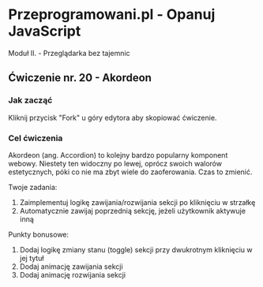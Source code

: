 # Przeprogramowani.pl - Opanuj JavaScript

Moduł II. - Przeglądarka bez tajemnic

## Ćwiczenie nr. 20 - Akordeon

### Jak zacząć

Kliknij przycisk "Fork" u góry edytora aby skopiować ćwiczenie.

### Cel ćwiczenia

Akordeon (ang. Accordion) to kolejny bardzo popularny komponent webowy. Niestety ten widoczny po lewej, oprócz swoich walorów estetycznych, póki co nie ma zbyt wiele do zaoferowania. Czas to zmienić.

Twoje zadania:
1. Zaimplementuj logikę zawijania/rozwijania sekcji po kliknięciu w strzałkę
2. Automatycznie zawijaj poprzednią sekcję, jeżeli użytkownik aktywuje inną

Punkty bonusowe:
1. Dodaj logikę zmiany stanu (toggle) sekcji przy dwukrotnym kliknięciu w jej tytuł
2. Dodaj animację zawijania sekcji
3. Dodaj animację rozwijania sekcji
